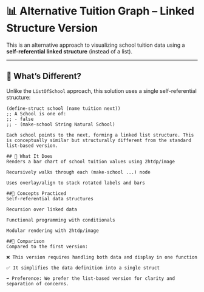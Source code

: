 # 📊 Alternative Tuition Graph – Linked Structure Version

This is an alternative approach to visualizing school tuition data using a **self-referential linked structure** (instead of a list).

---

## 🔄 What’s Different?

Unlike the `ListOfSchool` approach, this solution uses a single self-referential structure:
```racket
(define-struct school (name tuition next))
;; A School is one of:
;; - false
;; - (make-school String Natural School)

Each school points to the next, forming a linked list structure. This is conceptually similar but structurally different from the standard list-based version.

## 🎯 What It Does
Renders a bar chart of school tuition values using 2htdp/image

Recursively walks through each (make-school ...) node

Uses overlay/align to stack rotated labels and bars

##🧠 Concepts Practiced
Self-referential data structures

Recursion over linked data

Functional programming with conditionals

Modular rendering with 2htdp/image

##🤔 Comparison
Compared to the first version:

❌ This version requires handling both data and display in one function

✅ It simplifies the data definition into a single struct

➡️ Preference: We prefer the list-based version for clarity and separation of concerns.


